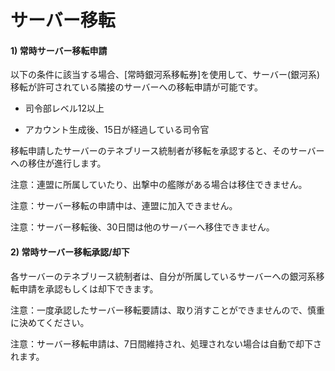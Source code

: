 ﻿# サーバー移転

#### 1) 常時サーバー移転申請

 

以下の条件に該当する場合、[常時銀河系移転券]を使用して、サーバー(銀河系)移転が許可されている隣接のサーバーへの移転申請が可能です。 

 

- 司令部レベル12以上

- アカウント生成後、15日が経過している司令官

 

移転申請したサーバーのテネブリース統制者が移転を承認すると、そのサーバーへの移住が進行します。

 

注意：連盟に所属していたり、出撃中の艦隊がある場合は移住できません。

注意：サーバー移転の申請中は、連盟に加入できません。

注意：サーバー移転後、30日間は他のサーバーへ移住できません。

 

#### 2) 常時サーバー移転承認/却下

 

各サーバーのテネブリース統制者は、自分が所属しているサーバーへの銀河系移転申請を承認もしくは却下できます。

 

注意：一度承認したサーバー移転要請は、取り消すことができませんので、慎重に決めてください。

注意：サーバー移転申請は、7日間維持され、処理されない場合は自動で却下されます。

